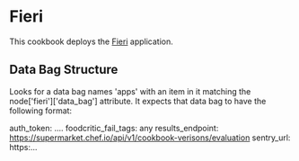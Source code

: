 # Fieri

This cookbook deploys the [Fieri](https://github.com/opscode/fieri) application.

## Data Bag Structure

Looks for a data bag names 'apps' with an item in it matching the
node['fieri']['data_bag'] attribute. It expects that data bag to have the
following format:


auth_token:           ....
foodcritic_fail_tags: any
results_endpoint:     https://supermarket.chef.io/api/v1/cookbook-verisons/evaluation
sentry_url:           https:...